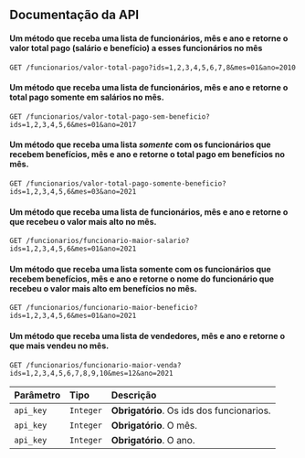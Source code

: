 
## Documentação da API

#### Um método que receba uma lista de funcionários, mês e ano e retorne o valor total pago (salário e benefício) a esses funcionários no mês

```http
GET /funcionarios/valor-total-pago?ids=1,2,3,4,5,6,7,8&mes=01&ano=2010

```

#### Um método que receba uma lista de funcionários, mês e ano e retorne o total pago somente em salários no mês.

```http
GET /funcionarios/valor-total-pago-sem-beneficio?ids=1,2,3,4,5,6&mes=01&ano=2017
```

#### Um método que receba uma lista *somente* com os funcionários que recebem benefícios, mês e ano e retorne o total pago em benefícios no mês.
```http
GET /funcionarios/valor-total-pago-somente-beneficio?ids=1,2,3,4,5,6&mes=03&ano=2021
```

#### Um método que receba uma lista de funcionários, mês e ano e retorne o que recebeu o valor mais alto no mês.
```http
GET /funcionarios/funcionario-maior-salario?ids=1,2,3,4,5,6&mes=01&ano=2021
```

#### Um método que receba uma lista somente com os funcionários que recebem benefícios, mês e ano e retorne o nome do funcionário que recebeu o valor mais alto em benefícios no mês.
```http
GET /funcionarios/funcionario-maior-beneficio?ids=1,2,3,4,5,6&mes=01&ano=2021
```

#### Um método que receba uma lista de vendedores, mês e ano e retorne o que mais vendeu no mês.
```http
GET /funcionarios/funcionario-maior-venda?ids=1,2,3,4,5,6,7,8,9,10&mes=12&ano=2021
```

| Parâmetro   | Tipo       | Descrição                           |
| :---------- | :--------- | :---------------------------------- |
| `api_key` | `Integer` | **Obrigatório**. Os ids dos funcionarios. |
| `api_key` | `Integer` | **Obrigatório**. O mês. |
| `api_key` | `Integer` | **Obrigatório**. O ano. |
